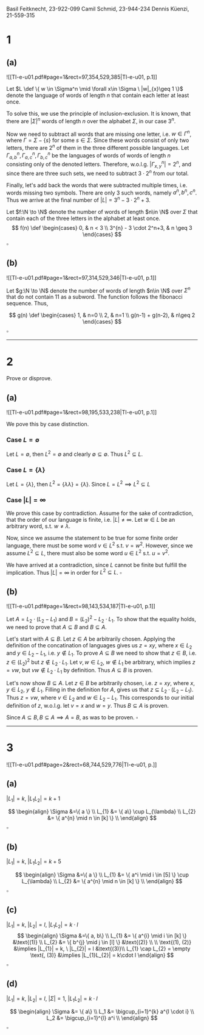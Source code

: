 
Basil Feitknecht, 23-922-099
Camil Schmid, 23-944-234
Dennis Küenzi, 21-559-315


# 1
## (a)
![[TI-e-u01.pdf#page=1&rect=97,354,529,385|TI-e-u01, p.1]]

Let $L \def \{ w \in \Sigma^n \mid \forall x\in \Sigma \ |w|_{x}\geq 1 \}$ denote the language of words of length $n$ that contain each letter at least once.

To solve this, we use the principle of inclusion-exclusion. It is known, that there are $|\Sigma|^n$ words of length $n$ over the alphabet $\Sigma$, in our case $3^n$.

Now we need to subtract all words that are missing one letter, i.e. $w\in\Gamma^n$, where $\Gamma=\Sigma-\{s\}$ for some $s\in \Sigma$. Since these words consist of only two letters, there are $2^n$ of them in the three different possible languages. Let $\Gamma_{a, b}^n, \Gamma_{a,c}^n, \Gamma_{b,c}^n$ be the languages of words of words of length $n$ consisting only of the denoted letters. Therefore, w.o.l.g. $|\Gamma_{x, y}^n|=2^n$, and since there are three such sets, we need to subtract $3\cdot 2^n$ from our total.

Finally, let's add back the words that were subtracted multiple times, i.e. words missing two symbols. There are only $3$ such words, namely $a^n, b^n, c^n$. Thus we arrive at the final number of $|L|=3^n-3\cdot2^n+3$.

Let $f:\N \to \N$ denote the number of words of length $n\in \N$ over $\Sigma$ that contain each of the three letters in the alphabet at least once.
$$
f(n) \def \begin{cases}
0, & n < 3 \\
3^{n} - 3 \cdot 2^n+3, & n \geq 3
\end{cases}
$$
$\square$


## (b)
![[TI-e-u01.pdf#page=1&rect=97,314,529,346|TI-e-u01, p.1]]

Let $g:\N \to \N$ denote the number of words of length $n\in \N$ over $\Sigma^n$ that do not contain $11$ as a subword. The function follows the fibonacci sequence. Thus,

$$
g(n) \def \begin{cases}
1, & n=0 \\
2, & n=1 \\
g(n-1) + g(n-2), & n\geq 2
\end{cases}
$$
$\square$

___

# 2
Prove or disprove.
## (a)
![[TI-e-u01.pdf#page=1&rect=98,195,533,238|TI-e-u01, p.1]]

We pove this by case distinction.
### Case $L = \emptyset$
Let $L = \emptyset$, then $L^2 = \emptyset$ and clearly $\emptyset \subseteq \emptyset$. Thus $L^2 \subseteq L$.

### Case $L=\{\lambda\}$
Let $L = \{\lambda\}$, then $L^2 = \{\lambda\lambda\} = \{\lambda\}$. Since $L = L^2 \implies L^2 \subseteq L$

### Case $|L|=\infty$

We prove this case by contradiction. Assume for the sake of contradiction, that the order of our language is finite, i.e. $|L|\neq\infty$. Let $w \in L$ be an arbitrary word, s.t. $w\neq\lambda$.

Now, since we assume the statement to be true for some finite order language, there must be some word $v\in L^2$ s.t. $v=w^2$. However, since we assume $L^2 \subseteq L$, there must also be some word $u\in L^2$ s.t. $u=v^2$.

We have arrived at a contradiction, since $L$ cannot be finite but fulfill the implication. Thus $|L|=\infty$ in order for $L^2\subseteq L$.
$\square$


## (b)
![[TI-e-u01.pdf#page=1&rect=98,143,534,187|TI-e-u01, p.1]]

Let $A=L_{2}\cdot(L_{2}-L_{1})$ and $B = (L_{2})^2-L_{2} \cdot L_{1}$. To show that the equality holds, we need to prove that $A\subseteq B$ and $B\subseteq A$.

Let's start with $A\subseteq B$. Let $z \in A$ be arbitrarily chosen. Applying the definition of the concatination of languages gives us $z=xy$, where $x\in L_{2}$ and $y\in L_{2}-L_{1}$, i.e. $y\not\in L_1$.
To prove $A\subseteq B$ we need to show that $z\in B$, i.e. $z\in (L_{2})^2$ but $z\not\in L_{2}\cdot L_{1}$. Let $v, w\in L_{2}$, $w\not\in L_{1}$ be arbitrary, which implies $z=vw$, but $vw\not\in L_{2} \cdot L_{1}$ by definition. Thus $A\subseteq B$ is proven.

Let's now show $B\subseteq A$. Let $z\in B$ be arbitrarily chosen, i.e. $z=xy$, where $x,y\in L_{2}$, $y\not\in L_{1}$. Filling in the definition for $A$, gives us that $z\subseteq L_{2}\cdot(L_{2}-L_{1})$. Thus $z=vw$, where $v\in L_{2}$ and $w \in L_{2}-L_{1}$. This corresponds to our initial definition of $z$, w.o.l.g. let $v=x$ and $w=y$. Thus $B\subseteq A$ is proven.

Since $A\subseteq B,B\subseteq A \implies A=B$, as was to be proven.
$\square$


___

# 3
![[TI-e-u01.pdf#page=2&rect=68,744,529,776|TI-e-u01, p.]]

## (a)
$|L_{1}|=k,\ |L_{1}L_{2}|=k+1$

$$
\begin{align}
\Sigma &=\{ a \}  \\
L_{1} &= \{ a\} \cup L_{\lambda} \\
L_{2} &= \{  a^{n} \mid n \in [k] \} \\
\end{align}
$$
$\square$


## (b)
$|L_{1}|=k,\ |L_{1}L_{2}|=k+5$

$$
\begin{align}
\Sigma &=\{ a \}  \\
L_{1} &= \{ a^i \mid i \in [5] \} \cup L_{\lambda} \\
L_{2} &= \{  a^{n} \mid n \in [k] \} \\
\end{align}
$$
$\square$


## (c)
$|L_{1}|=k,\ |L_{2}|=l,\ |L_{1}L_{2}|=k\cdot l$
$$
\begin{align}
\Sigma &=\{ a, b\}  \\
L_{1} &= \{ a^{i} \mid i \in [k] \} &\text{(1)} \\
L_{2} &= \{  b^{j} \mid j \in [l] \} &\text{(2)} \\
 \\
\text{(1), (2)} &\implies |L_{1}| = k, \ |L_{2}| = l  &\text{(3)}\\
L_{1} \cap L_{2} = \empty \text{, (3)} &\implies |L_{1}L_{2}| = k\cdot l 
\end{align}
$$
$\square$


## (d)
$|L_{1}|=k,\ |L_{2}|=l,\ |\Sigma|=1,\ |L_{1}L_{2}|=k\cdot l$

$$
\begin{align}
\Sigma &= \{ a\} \\
L_1 &= \bigcup_{i=1}^{k} a^{l \cdot i} \\
L_2 &= \bigcup_{i=1}^{l} a^i \\
\end{align}
$$
$\square$
